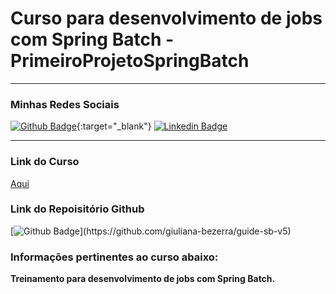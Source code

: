 # Curso para desenvolvimento de jobs com Spring Batch - PrimeiroProjetoSpringBatch

<hr/>

<h3> Minhas Redes Sociais </h3>

[![Github Badge](https://img.shields.io/badge/-Github-000?style=for-the-badge&logo=Github&logoColor=white&link=https://github.com/karasurage?tab=repositories)](https://github.com/karasurage?tab=repositories){:target="_blank"}
[![Linkedin Badge](https://img.shields.io/badge/-LinkedIn-blue?style=for-the-badge&logo=Linkedin&logoColor=white&link=https://www.linkedin.com/in/nicholas-mateus-veloso/)](https://www.linkedin.com/in/nicholas-mateus-veloso/)

<hr/>

<div>
    <h3>Link do Curso </h3> <a href="https://www.udemy.com/course/curso-para-desenvolvimento-de-jobs-com-spring-batch/" target="_blank">Aqui</a>
    <h3>Link do Repoisitório Github</h3>
</div>

[![Github Badge](https://img.shields.io/badge/-Github-000?style=for-the-badge&logo=Github&logoColor=white&link=https://github.com/giuliana-bezerra/guide-sb-v5")](https://github.com/giuliana-bezerra/guide-sb-v5)

<h3>
   Informações pertinentes ao curso abaixo:
</h3>

<p align="justify">
<strong>Treinamento para desenvolvimento de jobs com Spring Batch.</strong>
</p>
